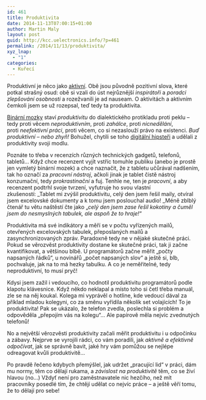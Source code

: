 ```yaml
---
id: 461
title: Produktivita
date: 2014-11-13T07:00:15+01:00
author: Martin Maly
layout: post
guid: http://kcc.uelectronics.info/?p=461
permalink: /2014/11/13/produktivita/
xyz_lnap:
  - "1"
categories:
  - Kuřecí
---
```

Produktivní je něco jako [aktivní](http://kcc.uelectronics.info/2014/08/14/aktivity/ "Aktivity"). Obě jsou původně pozitivní slova, které potkal strašný osud: obě si vzali do úst nejrůznější _inspirátoři_ a _poradci zlepšování osobnosti_ a rozežvanili je ad nauseam. O aktivitách a aktivním čemkoli jsem se už rozepsal, teď tedy ta produktivita.

[Binární mozky](http://kcc.uelectronics.info/2014/11/12/binarni/) staví _produktivitu_ do dialektického protikladu proti peklu &#8211; tedy proti věcem _neproduktivním_, proti _zahálce_, proti _nicnedělání_, proti _neefektivní práci_, proti věcem, co si nezaslouží právo na existenci. _Buď produktivní &#8211; nebo zhyň!_ Bohužel, chytili se toho [digitální hipsteři](http://www.misantrop.info/digitalni-hipster/) a udělali z produktivity svoji modlu.

Poznáte to třeba v recenzích různých technických gadgetů, telefonů, tabletů&#8230; Když chce recenzent vyjít vstříc tomuhle publiku (anebo je prostě jen vymletý binární mozek) a chce naznačit, že z tabletu učůrával nadšením, tak ho označí za _pracovní nástroj_, ačkoli jinak je tablet čistě nástroj konzumační, tedy _prokrastinační_ a fuj. Tenhle ne, ten je _pracovní_, a aby recenzent podtrhl svoje tvrzení, vyfutruje ho svou vlastní zkušeností: _Tablet mi zvýšil produktivitu, celý den jsem řešil maily, otvíral jsem excelovské dokumenty a k tomu jsem poslouchal audio! _Méně zblblý čtenář tu větu naštěstí čte jako &#8222;_celý den jsem zase řešil kokotiny a čuměl jsem do nesmyslných tabulek, ale aspoň že to hraje!_&#8220;

Produktivita má své indikátory a měří se v počtu vyřízených mailů, otevřených excelovských tabulek, přeposlaných mailů a zasynchronizovaných zpráv. Paradoxně tedy ne v nějaké skutečné práci. Pokud se věrozvěst produktivity dostane ke skutečné práci, tak ji začne kvantifikovat, a většinou blbě. U programátorů začne měřit &#8222;počty napsaných řádků&#8220;, u novinářů &#8222;počet napsaných slov&#8220; a ještě si, blb, pochvaluje, jak na to má hezky tabulku. A co je neměřitelné, tedy neproduktivní, to musí pryč!

Kdysi jsem zažil i vedoucího, co hodnotil produktivitu programátorů podle klapotu klávesnice. Když někdo neklapal a místo toho si četl třeba manuál, zle se na něj koukal. Kolega mi vyprávěl o hotline, kde vedoucí dával za příklad mladou kolegyni, co za směnu vyřídila několik set volajících! To je produktivita! Pak se ukázalo, že telefon zvedla, poslechla si problém a odpověděla &#8222;přepojím vás na kolegu&#8220;&#8230; Ale papírově měla nejvíc zvednutých telefonů!

No a největší věrozvěsti produktivity začali měřit produktivitu i u odpočinku a zábavy. Nejprve se vyrojili rádci, co vám poradili, jak _aktivně a efektivně odpočívat_, jak se správně bavit, jaké hry vám pomůžou se nejlépe odreagovat kvůli produktivitě&#8230;

Po pravdě řečeno kdybych přemýšlel, jak udržet &#8222;pracující lid&#8220; v práci, dám mu normy, těm co dělají rukama, a _závislost na produktivitě_ těm, co se živí hlavou (no&#8230;) Vždyť není pro zaměstnavatele nic hezčího, než mít pracovníky posedlé tím, že chtějí udělat co nejvíc práce &#8211; a ještě věří tomu, že to dělají pro sebe!